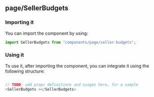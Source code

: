 ## page/SellerBudgets

<!-- TODO: add a description here! -->

### Importing it

You can import the component by using:

```js
import SellerBudgets from "components/page/seller-budgets";
```

### Using it

To use it, after importing the component, you can integrate it using the following structure:

```js

// TODO: add props definitions and usages here, for a sample
<SellerBudgets ></SellerBudgets>

```